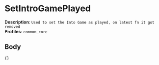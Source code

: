 # SetIntroGamePlayed

**Description**: `Used to set the Into Game as played, on latest fn it got removed` \
**Profiles**: `common_core`

## Body
```js
{}
```
